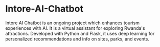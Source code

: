 # Intore-AI-Chatbot
Intore AI Chatbot is an ongoing project which enhances tourism experiences with AI. It is a virtual assistant for exploring Rwanda's attractions. Developed with Python and Flask, it uses deep learning for personalized recommendations and info on sites, parks, and events.
